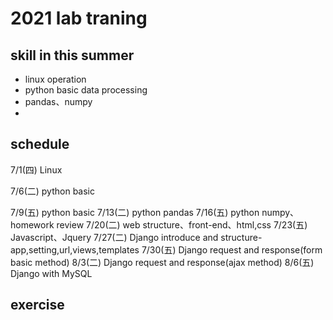 # 2021 lab traning

## skill in this summer
* linux operation
* python basic data processing
* pandas、numpy
* 

## schedule
7/1(四) Linux

7/6(二) python basic

7/9(五) python basic
7/13(二) python pandas
7/16(五) python numpy、 homework review
7/20(二) web structure、front-end、html,css
7/23(五) Javascript、Jquery
7/27(二) Django introduce and structure-app,setting,url,views,templates
7/30(五) Django request and response(form basic method)
8/3(二) Django request and response(ajax method)
8/6(五) Django with MySQL

## exercise
